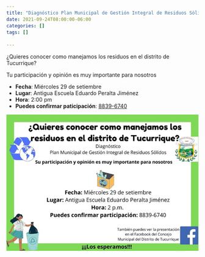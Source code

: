 ```yaml
---
title: "Diagnóstico Plan Municipal de Gestión Integral de Residuos Sólidos"
date: 2021-09-24T08:00:00-06:00
categories: []
tags: []

---
```


¿Quieres conocer como manejamos los residuos en el distrito de Tucurrique?

Tu participación y opinión es muy importante para nosotros

- **Fecha**: Miércoles 29 de setiembre
- **Lugar**: Antigua Escuela Eduardo Peralta Jiménez
- **Hora**: 2:00 pm
- **Puedes confirmar paticipación**: [8839-6740](https://wa.me/50688396740)

![Image](image.jpg)
